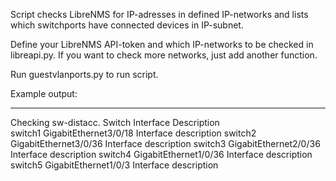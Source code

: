 Script checks LibreNMS for IP-adresses in defined IP-networks and lists which switchports have connected devices in IP-subnet.


Define your LibreNMS API-token and which IP-networks to be checked in libreapi.py. If you want to check more networks, just add another function.

Run guestvlanports.py to run script.

Example output:

-----
Checking sw-distacc.
Switch                         Interface                      Description                   
switch1                        GigabitEthernet3/0/18          Interface description
switch2                        GigabitEthernet3/0/36          Interface description
switch3                        GigabitEthernet2/0/36          Interface description
switch4                        GigabitEthernet1/0/36          Interface description
switch5                        GigabitEthernet1/0/3           Interface description               
